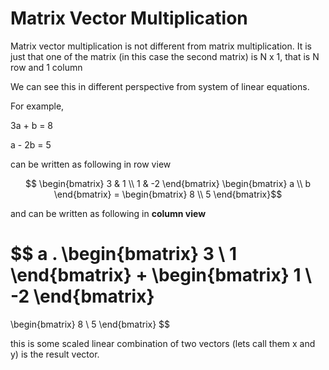 # Matrix Vector Multiplication

Matrix vector multiplication is not different from matrix multiplication. It is just that one of the matrix (in this case the second matrix) is N x 1, that is N row and 1 column

We can see this in different perspective from system of linear equations.

For example,


3a + b = 8

a - 2b = 5

can be written as following in row view

$$ \begin{bmatrix} 3 & 1 \\
1 & -2 \end{bmatrix} \begin{bmatrix} a \\
b \end{bmatrix} = \begin{bmatrix} 8 \\ 5
\end{bmatrix}$$

and can be written as following in **column view**

$$
a . \begin{bmatrix}
3 \\
1 
\end{bmatrix}
+
\begin{bmatrix}
1 \\
-2
\end{bmatrix}
=
\begin{bmatrix}
8 \\
5
\end{bmatrix}
$$

this is some scaled linear combination of two vectors (lets call them x and y) is the result vector.

